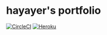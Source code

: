 # hayayer's portfolio
[![CircleCI](https://circleci.com/gh/hayate4th/portfolio.svg?style=svg)](https://circleci.com/gh/hayate4th/portfolio)
[![Heroku](https://heroku-badge.herokuapp.com/?app=hayate4th)](https://hayate4th.herokuapp.com/)